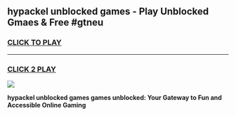 
## hypackel unblocked games - Play Unblocked Gmaes & Free #gtneu
<h3>
<a href="https://premium.freeplayer.one?title=hypackel_unblocked_games&ref=03M">CLICK TO PLAY</a></h3>
<hr>

<h3>
<a href="https://premium.freeplayer.one?title=hypackel_unblocked_games&ref=03M">CLICK 2 PLAY</a>
  
</h3>

<a href="https://premium.freeplayer.one?title=hypackel_unblocked_games&ref=03M"><img src="https://clearcache.store/games.png"></a>


**hypackel unblocked games games unblocked: Your Gateway to Fun and Accessible Online Gaming**
